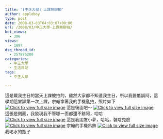 ```yaml
---
title: '[中正大學] 上課無聊拍'
author: appleboy
type: post
date: 2008-03-03T04:03:07+00:00
url: /2008/03/中正大學-上課無聊拍/
bot_views:
  - 306
views:
  - 1897
dsq_thread_id:
  - 257875200
categories:
  - 中正大學
  - 生活日記
tags:
  - 中正大學

---
```

這是載我生日的當天上課被拍的，雖然大家都不知道我生日，所以我要低調阿，這學期這堂課第一次上課，宗翰拿著我的手機亂拍，照片如下 [<img src="https://i1.wp.com/pic.wu-boy.com/albums/userpics/10001/normal_0225143150.JPG?w=300" border="0" alt="Click to view full size image" data-recalc-dims="1" />][1] 這是後面吧～ [<img src="https://i0.wp.com/pic.wu-boy.com/albums/userpics/10001/normal_0225143216.JPG?w=300" border="0" alt="Click to view full size image" data-recalc-dims="1" />][2] 這張是側面，我發現我不管哪一面都還不錯阿，哈哈 [<img src="https://i0.wp.com/pic.wu-boy.com/albums/userpics/10001/normal_0225143209.JPG?w=300" border="0" alt="Click to view full size image" data-recalc-dims="1" />][3] 這是我朋友小夢，哈哈，裝啥鬼臉 [<img src="https://i0.wp.com/pic.wu-boy.com/albums/userpics/10001/normal_0225143233.JPG?w=300" border="0" alt="Click to view full size image" data-recalc-dims="1" />][4] 宗翰的手機吊飾 [<img src="https://i2.wp.com/pic.wu-boy.com/albums/userpics/10001/normal_0226111220.JPG?w=300" border="0" alt="Click to view full size image" data-recalc-dims="1" />][5] 我喝水的瓶子

 [1]: http://pic.wu-boy.com/displayimage.php?pos=-2287
 [2]: http://pic.wu-boy.com/displayimage.php?pos=-2289
 [3]: http://pic.wu-boy.com/displayimage.php?pos=-2288
 [4]: http://pic.wu-boy.com/displayimage.php?pos=-2290
 [5]: http://pic.wu-boy.com/displayimage.php?pos=-2294